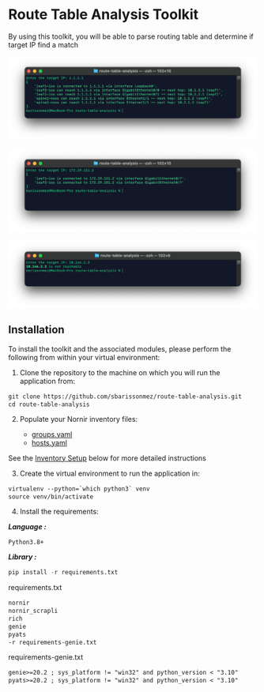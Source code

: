 # Route Table Analysis Toolkit #

By using this toolkit, you will be able to parse routing table and determine if target IP find a match 

![screenshot](./screenshots/example-1.png)

![screenshot](./screenshots/example-2.png)

![screenshot](./screenshots/example-3.png)

## Installation ##

To install the toolkit and the associated modules, please perform the following from within your virtual environment:  

1) Clone the repository to the machine on which you will run the application from:

```git
git clone https://github.com/sbarissonmez/route-table-analysis.git
cd route-table-analysis
```

2) Populate your Nornir inventory files:

    - [groups.yaml](inventory/groups.yaml)
    - [hosts.yaml](inventory/hosts.yaml)

See the [Inventory Setup](#inventory-setup) below for more detailed instructions

3) Create the virtual environment to run the application in:

```console
virtualenv --python=`which python3` venv
source venv/bin/activate
```
4) Install the requirements:

***Language :***
```
Python3.8+
```

***Library :***

```python
pip install -r requirements.txt
```

requirements.txt
```
nornir
nornir_scrapli
rich
genie
pyats
-r requirements-genie.txt
```

requirements-genie.txt
```
genie>=20.2 ; sys_platform != "win32" and python_version < "3.10"
pyats>=20.2 ; sys_platform != "win32" and python_version < "3.10"
```



